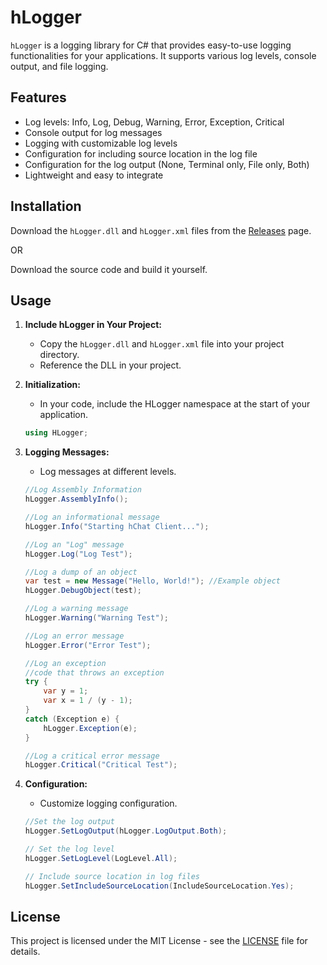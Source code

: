# hLogger

`hLogger` is a logging library for C# that provides easy-to-use logging functionalities for your applications. It supports various log levels, console output, and file logging.


## Features

- Log levels: Info, Log, Debug, Warning, Error, Exception, Critical
- Console output for log messages
- Logging with customizable log levels
- Configuration for including source location in the log file
- Configuration for the log output (None, Terminal only, File only, Both)
- Lightweight and easy to integrate

## Installation

Download the `hLogger.dll` and `hLogger.xml` files from the [Releases](https://github.com/ImHarker/hLogger/releases) page.

OR

Download the source code and build it yourself.

## Usage

1. **Include hLogger in Your Project:**
    - Copy the `hLogger.dll` and `hLogger.xml` file into your project directory.
    - Reference the DLL in your project.

2. **Initialization:**
    - In your code, include the HLogger namespace at the start of your application.

    ```csharp
    using HLogger;
    ```

3. **Logging Messages:**
    - Log messages at different levels.

    ```csharp
    //Log Assembly Information
    hLogger.AssemblyInfo();
    
    //Log an informational message
    hLogger.Info("Starting hChat Client...");
    
    //Log an "Log" message
    hLogger.Log("Log Test");
    
    //Log a dump of an object
    var test = new Message("Hello, World!"); //Example object
    hLogger.DebugObject(test);
    
    //Log a warning message
    hLogger.Warning("Warning Test");
    
    //Log an error message
    hLogger.Error("Error Test");

    //Log an exception
    //code that throws an exception
    try {
    	var y = 1;
    	var x = 1 / (y - 1);
    }
    catch (Exception e) {
    	hLogger.Exception(e);
    }

    //Log a critical error message
    hLogger.Critical("Critical Test");
    ```

5. **Configuration:**
    - Customize logging configuration.
  
    ```csharp
    //Set the log output
    hLogger.SetLogOutput(hLogger.LogOutput.Both);
    
    // Set the log level
    hLogger.SetLogLevel(LogLevel.All);

    // Include source location in log files
    hLogger.SetIncludeSourceLocation(IncludeSourceLocation.Yes);
    ```


## License

This project is licensed under the MIT License - see the [LICENSE](LICENSE.txt) file for details.
